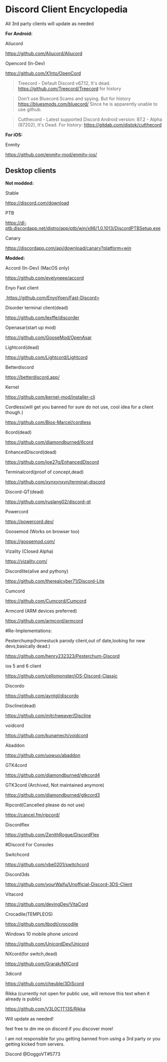 # Discord Client Encyclopedia

All 3rd party clients will update as needed

**For Android:**

Aliucord

<https://github.com/Aliucord/Aliucord>

Opencord (In-Dev)

<https://github.com/X1nto/OpenCord>

> Treecord - Default Discord v67.12, It's dead.
<https://github.com/Treecord/Treecord> for history

> Don't use Bluecord.Scams and spying.
But for history <https://bluesmods.com/bluecord/> Since he is apparently unable to use github.

> Cutthecord - Latest supported Discord Android version: 87.2 - Alpha (87202), It's Dead. For history:
<https://gitdab.com/distok/cutthecord>

**For iOS:**

Enmity

<https://github.com/enmity-mod/enmity-ios/>

## Desktop clients

**Not modded:**

Stable

<https://discord.com/download>

PTB

<https://dl-ptb.discordapp.net/distro/app/ptb/win/x86/1.0.1013/DiscordPTBSetup.exe>

Canary

<https://discordapp.com/api/download/canary?platform=win>

**Modded:**

Accord (In-Dev) (MacOS only)

<https://github.com/evelyneee/accord>

Enyo Fast client

,https://github.com/EnyoYoen/Fast-Discord>

Disorder terminal client(dead)

<https://github.com/lexffe/discorder>

Openasar(start up mod)

<https://github.com/GooseMod/OpenAsar>

Lightcord(dead)

<https://github.com/Lightcord/Lightcord>

Betterdiscord

<https://betterdiscord.app/>

Kernel

<https://github.com/kernel-mod/installer-cli>

Cordless(will get you banned for sure do not use, cool idea for a client though.)

<https://github.com/Bios-Marcel/cordless>

6cord(dead)

<https://github.com/diamondburned/6cord>

EnhancedDiscord(dead)

<https://github.com/joe27g/EnhancedDiscord>

Terminalcord(proof of concept,dead)

<https://github.com/xynxynxyn/terminal-discord>

Discord-QT(dead)

<https://github.com/ruslang02/discord-qt>

Powercord

<https://powercord.dev/>

Goosemod (Works on browser too)

<https://goosemod.com/>

Vizality (Closed Alpha)

<https://vizality.com/>

Discordlite(alive and pythony)

<https://github.com/therealcyber71/Discord-Lite>

Cumcord

<https://github.com/Cumcord/Cumcord>

Armcord (ARM devices preferred)

<https://github.com/armcord/armcord>

#Re-Implementations:

Pesterchump(homestuck parody client,out of date,looking for new devs,basically dead.)

<https://github.com/henry232323/Pesterchum-Discord>


ios 5 and 6 client

<https://github.com/cellomonster/iOS-Discord-Classic>

Discordo

<https://github.com/ayntgl/discordo>

Discline(dead)

<https://github.com/mitchweaver/Discline>

voidcord

<https://github.com/kunamech/voidcord>

Abaddon

<https://github.com/uowuo/abaddon>

GTK4cord

<https://github.com/diamondburned/gtkcord4>

GTK3cord (Archived, Not maintained anymore)

<https://github.com/diamondburned/gtkcord3>

Ripcord(Cancelled please do not use)

<https://cancel.fm/ripcord/>

Discordflex

<https://github.com/ZenithRogue/DiscordFlex>


#Discord For Consoles


Switchcord

<https://github.com/vbe0201/switchcord>

Discord3ds

<https://github.com/yourWaifu/Unofficial-Discord-3DS-Client>

Vitacord

<https://github.com/devingDev/VitaCord>

Crocadile(TEMPLEOS)

<https://github.com/tbodt/crocodile>

Windows 10 mobile phone unicord

<https://github.com/UnicordDev/Unicord>

NXcord(for switch,dead)

<https://github.com/Grarak/NXCord>

3dicord

<https://github.com/cheuble/3DiScord>

Rikka (currently not open for public use, will remove this text when it already is public)

<https://github.com/V3L0C1T13S/Rikka>



Will update as needed!

feel free to dm me on discord if you discover more!

I am not responsible for you getting banned from using a 3rd party or you getting kicked from servers.

Discord @DoggoVT#5773
